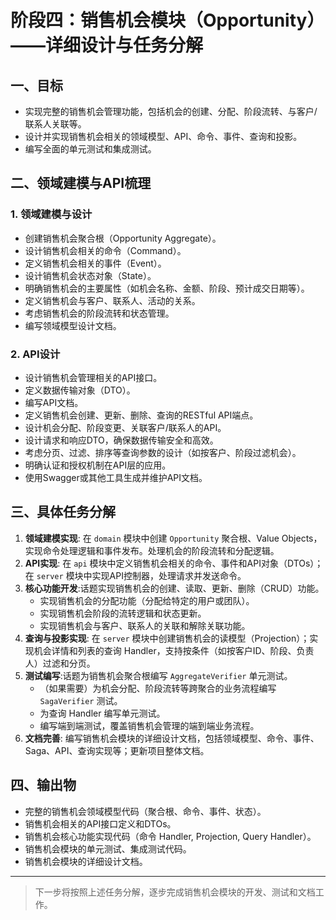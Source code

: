 # 阶段四：销售机会模块（Opportunity）——详细设计与任务分解

## 一、目标
- 实现完整的销售机会管理功能，包括机会的创建、分配、阶段流转、与客户/联系人关联等。
- 设计并实现销售机会相关的领域模型、API、命令、事件、查询和投影。
- 编写全面的单元测试和集成测试。

## 二、领域建模与API梳理

### 1. 领域建模与设计
- 创建销售机会聚合根（Opportunity Aggregate）。
- 设计销售机会相关的命令（Command）。
- 定义销售机会相关的事件（Event）。
- 设计销售机会状态对象（State）。
- 明确销售机会的主要属性（如机会名称、金额、阶段、预计成交日期等）。
- 定义销售机会与客户、联系人、活动的关系。
- 考虑销售机会的阶段流转和状态管理。
- 编写领域模型设计文档。

### 2. API设计
- 设计销售机会管理相关的API接口。
- 定义数据传输对象（DTO）。
- 编写API文档。
- 定义销售机会创建、更新、删除、查询的RESTful API端点。
- 设计机会分配、阶段变更、关联客户/联系人的API。
- 设计请求和响应DTO，确保数据传输安全和高效。
- 考虑分页、过滤、排序等查询参数的设计（如按客户、阶段过滤机会）。
- 明确认证和授权机制在API层的应用。
- 使用Swagger或其他工具生成并维护API文档。

## 三、具体任务分解

1. **领域建模实现**: 在 `domain` 模块中创建 `Opportunity` 聚合根、Value Objects，实现命令处理逻辑和事件发布。处理机会的阶段流转和分配逻辑。
2. **API实现**: 在 `api` 模块中定义销售机会相关的命令、事件和API对象（DTOs）；在 `server` 模块中实现API控制器，处理请求并发送命令。
3. **核心功能开发**:话题实现销售机会的创建、读取、更新、删除（CRUD）功能。
    - 实现销售机会的分配功能（分配给特定的用户或团队）。
    - 实现销售机会阶段的流转逻辑和状态更新。
    - 实现销售机会与客户、联系人的关联和解除关联功能。
4. **查询与投影实现**: 在 `server` 模块中创建销售机会的读模型（Projection）；实现机会详情和列表的查询 Handler，支持按条件（如按客户ID、阶段、负责人）过滤和分页。
5. **测试编写**:话题为销售机会聚合根编写 `AggregateVerifier` 单元测试。
    - （如果需要）为机会分配、阶段流转等跨聚合的业务流程编写 `SagaVerifier` 测试。
    - 为查询 Handler 编写单元测试。
    - 编写端到端测试，覆盖销售机会管理的端到端业务流程。
6. **文档完善**: 编写销售机会模块的详细设计文档，包括领域模型、命令、事件、Saga、API、查询实现等；更新项目整体文档。

## 四、输出物
- 完整的销售机会领域模型代码（聚合根、命令、事件、状态）。
- 销售机会相关的API接口定义和DTOs。
- 销售机会核心功能实现代码（命令 Handler, Projection, Query Handler）。
- 销售机会模块的单元测试、集成测试代码。
- 销售机会模块的详细设计文档。

---

> 下一步将按照上述任务分解，逐步完成销售机会模块的开发、测试和文档工作。 